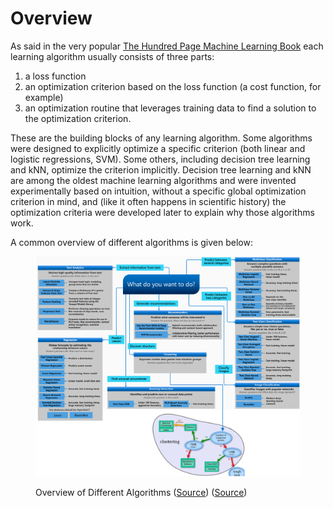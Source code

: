 # Overview

As said in the very popular [The Hundred Page Machine Learning Book](https://themlbook.com/) each learning algorithm usually consists of three parts:

1. a loss function
2. an optimization criterion based on the loss function (a cost function, for example)
3. an optimization routine that leverages training data to find a solution to the optimization criterion.&#x20;

These are the building blocks of any learning algorithm. Some algorithms were designed to explicitly optimize a specific criterion (both linear and logistic regressions, SVM). Some others, including decision tree learning and kNN, optimize the criterion implicitly. Decision tree learning and kNN are among the oldest machine learning algorithms and were invented experimentally based on intuition, without a specific global optimization criterion in mind, and (like it often happens in scientific history) the optimization criteria were developed later to explain why those algorithms work.

A common overview of different algorithms is given below:

<figure><img src="../_build/html/_images/image261.PNG" alt=""><figcaption><p>Overview of Different Algorithms (<a href="https://learn.microsoft.com/en-us/azure/machine-learning/algorithm-cheat-sheet">Source</a>) (<a href="https://scikit-learn.org/stable/tutorial/machine_learning_map/">Source</a>)</p></figcaption></figure>
